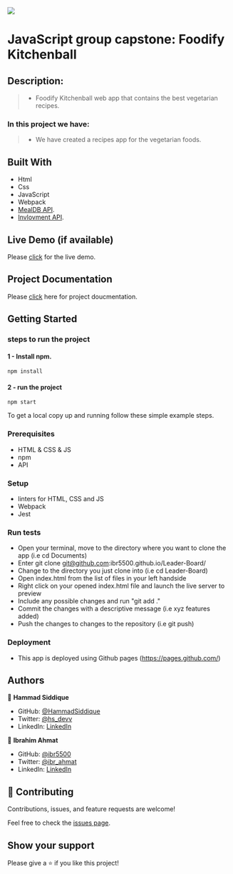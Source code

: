 ![](https://img.shields.io/badge/Microverse-blueviolet)

# JavaScript group capstone: Foodify Kitchenball

## Description:

> - Foodify Kitchenball web app that contains the best vegetarian recipes.

### In this project we have:

> - We have created a recipes app for the vegetarian foods.

## Built With

- Html
- Css
- JavaScript
- Webpack
- [MealDB API](https://www.themealdb.com/api.php).
- [Invlovment API](https://www.notion.so/microverse/Involvement-API-869e60b5ad104603aa6db59e08150270).

## Live Demo (if available)

Please [click](https://hammadsiddique.github.io/Foodify-Kitchenball/index.html) for the live demo.

## Project Documentation

Please [click](https://drive.google.com/file/d/12zMiJL3Q1pRRYAOLt1LZQI2cSEfcqXL9/view?usp=sharing) here for project doucmentation.

## Getting Started

### steps to run the project

#### 1 - Install npm.

```
npm install
```

#### 2 - run the project

```
npm start
```

To get a local copy up and running follow these simple example steps.

### Prerequisites

- HTML & CSS & JS
- npm
- API

### Setup

- linters for HTML, CSS and JS
- Webpack
- Jest

### Run tests

- Open your terminal, move to the directory where you want to clone the app (i.e cd Documents)
- Enter git clone git@github.com:ibr5500.github.io/Leader-Board/
- Change to the directory you just clone into (i.e cd Leader-Board)
- Open index.html from the list of files in your left handside
- Right click on your opened index.html file and launch the live server to preview
- Include any possible changes and run "git add ."
- Commit the changes with a descriptive message (i.e xyz features added)
- Push the changes to changes to the repository (i.e git push)

### Deployment

- This app is deployed using Github pages (https://pages.github.com/)

## Authors

👤 **Hammad Siddique**

- GitHub: [@HammadSiddique](https://github.com/HammadSiddique)
- Twitter: [@hs_devv](https://twitter.com/hs_devv)
- LinkedIn: [LinkedIn](https://www.linkedin.com/in/hammad-siddique-6a5469231/)

👤 **Ibrahim Ahmat**

- GitHub: [@ibr5500](https://github.com/ibr5500)
- Twitter: [@ibr_ahmat](https://twitter.com/ibr_ahmat)
- LinkedIn: [LinkedIn](https://www.linkedin.com/in/ibrahim-ahmat-b5513b1a6/)

## 🤝 Contributing

Contributions, issues, and feature requests are welcome!

Feel free to check the [issues page](../../issues/).

## Show your support

Please give a ⭐️ if you like this project!
